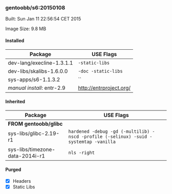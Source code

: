 ### gentoobb/s6:20150108
Built: Sun Jan 11 22:56:54 CET 2015

Image Size: 9.8 MB
#### Installed
Package | USE Flags
--------|----------
dev-lang/execline-1.3.1.1 | `-static-libs`
dev-libs/skalibs-1.6.0.0 | `-doc -static-libs`
sys-apps/s6-1.1.3.2 | ``
*manual install*: entr-2.9 | http://entrproject.org/
#### Inherited
Package | USE Flags
--------|----------
**FROM gentoobb/glibc** |
sys-libs/glibc-2.19-r1 | `hardened -debug -gd (-multilib) -nscd -profile (-selinux) -suid -systemtap -vanilla`
sys-libs/timezone-data-2014i-r1 | `nls -right`

#### Purged
- [x] Headers
- [x] Static Libs
